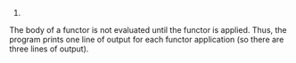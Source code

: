 1.
  The body of a functor is not evaluated until the functor is applied.
  Thus, the program prints one line of output for each functor
  application (so there are three lines of output).

